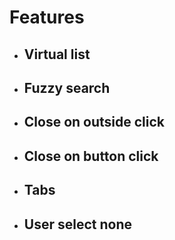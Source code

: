 # Features

* ## Virtual list

* ## Fuzzy search

* ## Close on outside click

* ## Close on button click

* ## Tabs

* ## User select none
